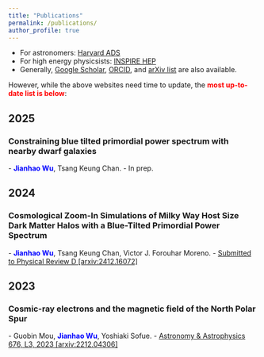 ```yaml
---
title: "Publications"
permalink: /publications/
author_profile: true
---
```

- For astronomers: [Harvard ADS](https://ui.adsabs.harvard.edu/search/q=orcid%3A0009-0000-7431-7885&sort=date+desc)
- For high energy physicsists: [INSPIRE HEP](https://inspirehep.net/authors/2685932)  
- Generally, [Google Scholar](https://scholar.google.com/citations?user=hxR2VSsAAAAJ&hl=zh-CN&authuser=2), [ORCID](https://orcid.org/0009-0000-7431-7885), and [arXiv list](https://arxiv.org/a/wu_j_12.html) are also available.

However, while the above websites need time to update, the <strong><span style="color: red;">most up-to-date list is below</span></strong>:

## 2025

<h3>Constraining blue tilted primordial power spectrum with nearby dwarf galaxies</h3>
- <span> <strong><span style="color: blue;">Jianhao Wu</span></strong>, Tsang Keung Chan.</span>
- <span> In prep.</span>

## 2024

<h3>Cosmological Zoom-In Simulations of Milky Way Host Size Dark Matter Halos with a Blue-Tilted Primordial Power Spectrum</h3>
- <span> <strong><span style="color: blue;">Jianhao Wu</span></strong>, Tsang Keung Chan, Victor J. Forouhar Moreno.</span>
- <a href="https://arxiv.org/abs/2412.16072">Submitted to Physical Review D [arxiv:2412.16072]</a>


## 2023

<h3>Cosmic-ray electrons and the magnetic field of the North Polar Spur</h3>
- <span> Guobin Mou, <strong><span style="color: blue;">Jianhao Wu</span></strong>, Yoshiaki Sofue. </span>
- <a href="https://www.aanda.org/articles/aa/full_html/2023/08/aa45401-22/aa45401-22.html">Astronomy & Astrophysics 676, L3, 2023 [arxiv:2212.04306]</a>